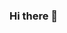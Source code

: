 ### Hi there 👋

<!--
**MatkovicIvanStIm/MatkovicIvanStIm** is a ✨ _special_ ✨ repository because its `README.md` (this file) appears on your GitHub profile.

Here are some ideas to get you started:

- 🔭 I’m currently working on ...
- 🌱 I’m currently learning ...
- 👯 I’m looking to collaborate on ...echo "# MatkovicIvanStIm" >> README.md
git init
git add README.md
git commit -m "first commit"
git branch -M main
git remote add origin https://github.com/MatkovicIvanStIm/MatkovicIvanStIm.git
git push -
